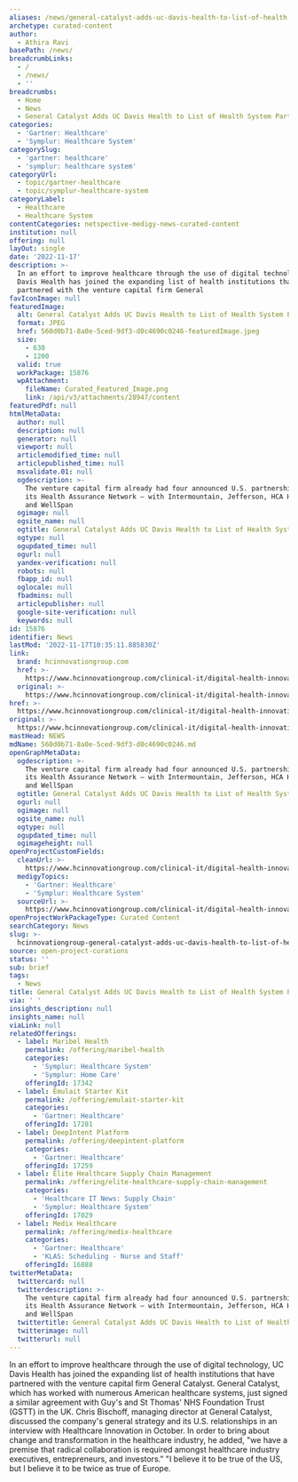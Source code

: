 ```yaml
---
aliases: /news/general-catalyst-adds-uc-davis-health-to-list-of-health-system-partners
archetype: curated-content
author:
  - Athira Ravi
basePath: /news/
breadcrumbLinks:
  - /
  - /news/
  - ''
breadcrumbs:
  - Home
  - News
  - General Catalyst Adds UC Davis Health to List of Health System Partners
categories:
  - 'Gartner: Healthcare'
  - 'Symplur: Healthcare System'
categorySlug:
  - 'gartner: healthcare'
  - 'symplur: healthcare system'
categoryUrl:
  - topic/gartner-healthcare
  - topic/symplur-healthcare-system
categoryLabel:
  - Healthcare
  - Healthcare System
contentCategories: netspective-medigy-news-curated-content
institution: null
offering: null
layOut: single
date: '2022-11-17'
description: >-
  In an effort to improve healthcare through the use of digital technology, UC
  Davis Health has joined the expanding list of health institutions that have
  partnered with the venture capital firm General
favIconImage: null
featuredImage:
  alt: General Catalyst Adds UC Davis Health to List of Health System Partners
  format: JPEG
  href: 560d0b71-8a0e-5ced-9df3-d0c4690c0246-featuredImage.jpeg
  size:
    - 630
    - 1200
  valid: true
  workPackage: 15876
  wpAttachment:
    fileName: Curated_Featured_Image.png
    link: /api/v3/attachments/28947/content
featuredPdf: null
htmlMetaData:
  author: null
  description: null
  generator: null
  viewport: null
  articlemodified_time: null
  articlepublished_time: null
  msvalidate.01: null
  ogdescription: >-
    The venture capital firm already had four announced U.S. partnerships for
    its Health Assurance Network — with Intermountain, Jefferson, HCA Healthcare
    and WellSpan
  ogimage: null
  ogsite_name: null
  ogtitle: General Catalyst Adds UC Davis Health to List of Health System Partners
  ogtype: null
  ogupdated_time: null
  ogurl: null
  yandex-verification: null
  robots: null
  fbapp_id: null
  oglocale: null
  fbadmins: null
  articlepublisher: null
  google-site-verification: null
  keywords: null
id: 15876
identifier: News
lastMod: '2022-11-17T10:35:11.885830Z'
link:
  brand: hcinnovationgroup.com
  href: >-
    https://www.hcinnovationgroup.com/clinical-it/digital-health-innovation/news/21287033/general-catalyst-adds-uc-davis-health-to-list-of-health-system-partners
  original: >-
    https://www.hcinnovationgroup.com/clinical-it/digital-health-innovation/news/21287033/general-catalyst-adds-uc-davis-health-to-list-of-health-system-partners
href: >-
  https://www.hcinnovationgroup.com/clinical-it/digital-health-innovation/news/21287033/general-catalyst-adds-uc-davis-health-to-list-of-health-system-partners
original: >-
  https://www.hcinnovationgroup.com/clinical-it/digital-health-innovation/news/21287033/general-catalyst-adds-uc-davis-health-to-list-of-health-system-partners
mastHead: NEWS
mdName: 560d0b71-8a0e-5ced-9df3-d0c4690c0246.md
openGraphMetaData:
  ogdescription: >-
    The venture capital firm already had four announced U.S. partnerships for
    its Health Assurance Network — with Intermountain, Jefferson, HCA Healthcare
    and WellSpan
  ogtitle: General Catalyst Adds UC Davis Health to List of Health System Partners
  ogurl: null
  ogimage: null
  ogsite_name: null
  ogtype: null
  ogupdated_time: null
  ogimageheight: null
openProjectCustomFields:
  cleanUrl: >-
    https://www.hcinnovationgroup.com/clinical-it/digital-health-innovation/news/21287033/general-catalyst-adds-uc-davis-health-to-list-of-health-system-partners
  medigyTopics:
    - 'Gartner: Healthcare'
    - 'Symplur: Healthcare System'
  sourceUrl: >-
    https://www.hcinnovationgroup.com/clinical-it/digital-health-innovation/news/21287033/general-catalyst-adds-uc-davis-health-to-list-of-health-system-partners
openProjectWorkPackageType: Curated Content
searchCategory: News
slug: >-
  hcinnovationgroup-general-catalyst-adds-uc-davis-health-to-list-of-health-system-partners
source: open-project-curations
status: ''
sub: brief
tags:
  - News
title: General Catalyst Adds UC Davis Health to List of Health System Partners
via: ' '
insights_description: null
insights_name: null
viaLink: null
relatedOfferings:
  - label: Maribel Health
    permalink: /offering/maribel-health
    categories:
      - 'Symplur: Healthcare System'
      - 'Symplur: Home Care'
    offeringId: 17342
  - label: Emulait Starter Kit
    permalink: /offering/emulait-starter-kit
    categories:
      - 'Gartner: Healthcare'
    offeringId: 17281
  - label: DeepIntent Platform
    permalink: /offering/deepintent-platform
    categories:
      - 'Gartner: Healthcare'
    offeringId: 17259
  - label: Elite Healthcare Supply Chain Management
    permalink: /offering/elite-healthcare-supply-chain-management
    categories:
      - 'Healthcare IT News: Supply Chain'
      - 'Symplur: Healthcare System'
    offeringId: 17029
  - label: Medix Healthcare
    permalink: /offering/medix-healthcare
    categories:
      - 'Gartner: Healthcare'
      - 'KLAS: Scheduling - Nurse and Staff'
    offeringId: 16888
twitterMetaData:
  twittercard: null
  twitterdescription: >-
    The venture capital firm already had four announced U.S. partnerships for
    its Health Assurance Network — with Intermountain, Jefferson, HCA Healthcare
    and WellSpan
  twittertitle: General Catalyst Adds UC Davis Health to List of Health System Partners
  twitterimage: null
  twitterurl: null
---
```

<p>In an effort to improve healthcare through the use of digital technology, UC Davis Health has joined the expanding list of health institutions that have partnered with the venture capital firm General Catalyst. General Catalyst, which has worked with numerous American healthcare systems, just signed a similar agreement with Guy's and St Thomas' NHS Foundation Trust (GSTT) in the UK. Chris Bischoff, managing director at General Catalyst, discussed the company's general strategy and its U.S. relationships in an interview with Healthcare Innovation in October. In order to bring about change and transformation in the healthcare industry, he added, "we have a premise that radical collaboration is required amongst healthcare industry executives, entrepreneurs, and investors." "I believe it to be true of the US, but I believe it to be twice as true of Europe.</p>